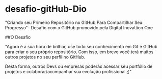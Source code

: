 # desafio-gitHub-Dio
"Criando seu Primeiro Repositório no GitHub Para Compartilhar Seu Progresso"- Desafio com o GitHub promovido pela Digital Inovattion One

##O Desafio

"Agora é a sua hora de brilhar, use todo seu conhecimento em Git e
GitHub para criar o seu próprio repositório. Com isso, em breve
você terá muitos outros projetos no seu perfil no GitHub.

Desta forma, outros Devs ou empresas poderão acessar seu portfólio
de projetos e colaborar/acompanhar sua evolução profissional ;)"
